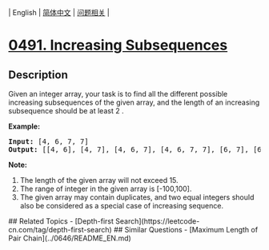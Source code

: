 
| English | [简体中文](README.md) | [问题相关](QUESTION.md) |
# [0491. Increasing Subsequences](https://leetcode-cn.com/problems/increasing-subsequences/)
## Description
<p>
Given an integer array, your task is to find all the different possible increasing subsequences of the given array, and the length of an increasing subsequence should be at least 2 .
</p>

<p><b>Example:</b><br />
<pre>
<b>Input:</b> [4, 6, 7, 7]
<b>Output:</b> [[4, 6], [4, 7], [4, 6, 7], [4, 6, 7, 7], [6, 7], [6, 7, 7], [7,7], [4,7,7]]
</pre>
</p>

<p><b>Note:</b><br>
<ol>
<li>The length of the given array will not exceed 15.</li>
<li>The range of integer in the given array is [-100,100].</li>
<li>The given array may contain duplicates, and two equal integers should also be considered as a special case of increasing sequence.</li>
</ol>
</p>
## Related Topics
- [Depth-first Search](https://leetcode-cn.com/tag/depth-first-search)
## Similar Questions
- [Maximum Length of Pair Chain](../0646/README_EN.md)
